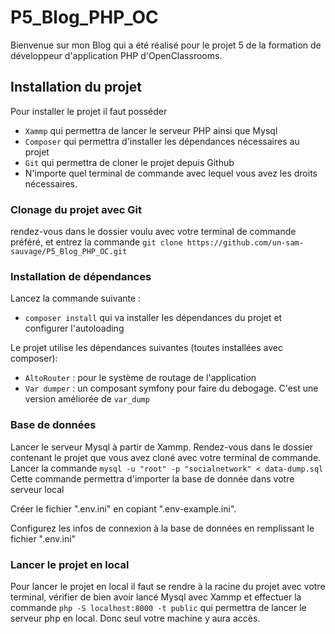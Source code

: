 # P5_Blog_PHP_OC

Bienvenue sur mon Blog qui a été réalisé pour le projet 5 de la formation de développeur d'application PHP d'OpenClassrooms.

## Installation du projet

Pour installer le projet il faut posséder
  - `Xammp` qui permettra de lancer le serveur PHP ainsi que Mysql
  - `Composer` qui permettra d'installer les dépendances nécessaires au projet
  - `Git` qui permettra de cloner le projet depuis Github
  - N'importe quel terminal de commande avec lequel vous avez les droits nécessaires.

### Clonage du projet avec Git

rendez-vous dans le dossier voulu avec votre terminal de commande préféré, et entrez la commande `git clone https://github.com/un-sam-sauvage/P5_Blog_PHP_OC.git`

### Installation de dépendances

Lancez la commande suivante :
- `composer install` qui va installer les dépendances du projet et configurer l'autoloading

Le projet utilise les dépendances suivantes (toutes installées avec composer):
- `AltoRouter` : pour le système de routage de l'application
- `Var dumper` : un composant symfony pour faire du debogage. C'est une version améliorée de `var_dump`

### Base de données

Lancer le serveur Mysql à partir de Xammp.
Rendez-vous dans le dossier contenant le projet que vous avez cloné avec votre terminal de commande.
Lancer la commande `mysql -u "root" -p "socialnetwork" < data-dump.sql`
Cette commande permettra d'importer la base de donnée dans votre serveur local

Créer le fichier ".env.ini" en copiant ".env-example.ini".

Configurez les infos de connexion à la base de données en remplissant le fichier ".env.ini"

### Lancer le projet en local

Pour lancer le projet en local il faut se rendre à la racine du projet avec votre terminal, vérifier de bien avoir lancé Mysql avec Xammp et effectuer la commande `php -S localhost:8000 -t public` qui permettra de lancer le serveur php en local. Donc seul votre machine y aura accès.
